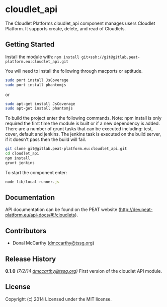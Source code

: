 # cloudlet_api

The Cloudlet Platforms cloudlet_api component manages users Cloudlet Platform. It supports create, delete, and read of Cloudlets.

## Getting Started
Install the module with: `npm install git+ssh://git@gitlab.peat-platform.eu:cloudlet_api.git`

You will need to install the following through macports or aptitude.

```bash
sudo port install JsCoverage
sudo port install phantomjs
```

or

```bash
sudo apt-get install JsCoverage
sudo apt-get install phantomjs
```

To build the project enter the following commands. Note: npm install is only required the first time the module is built or if a new dependency is added. There are a number of grunt tasks that can be executed including: test, cover, default and jenkins. The jenkins task is executed on the build server, if it doesn't pass then the build will fail.

```bash
git clone git@gitlab.peat-platform.eu:cloudlet_api.git
cd cloudlet_api
npm install
grunt jenkins
```

To start the component enter:

```javascript
node lib/local-runner.js
```

## Documentation

API documentation can be found on the PEAT website (http://dev.peat-platform.eu/api-docs/#!/cloudlets).


## Contributors

* Donal McCarthy (dmccarthy@tssg.org)


## Release History
**0.1.0** *(7/2/14 dmccarthy@tssg.org)* First version of the cloudlet API module.


## License
Copyright (c) 2014
Licensed under the MIT license.

